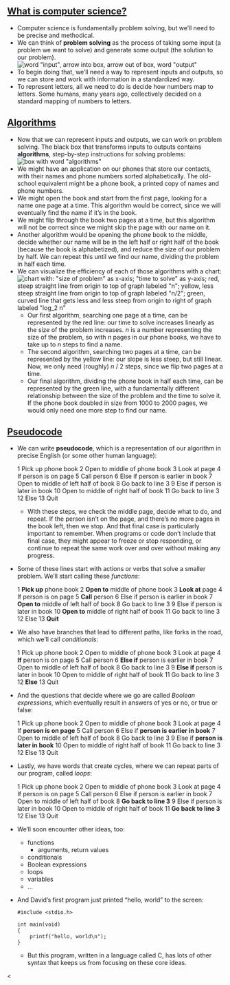 ## [What is computer science?](https://cs50.harvard.edu/x/2022/notes/0/#what-is-computer-science)

-   Computer science is fundamentally problem solving, but we’ll need to be precise and methodical.
-   We can think of **problem solving** as the process of taking some input (a problem we want to solve) and generate some output (the solution to our problem).  
    ![word "input", arrow into box, arrow out of box, word "output"](https://cs50.harvard.edu/x/2022/notes/0/input_output.png)
-   To begin doing that, we’ll need a way to represent inputs and outputs, so we can store and work with information in a standardized way.
-   To represent letters, all we need to do is decide how numbers map to letters. Some humans, many years ago, collectively decided on a standard mapping of numbers to letters.

## [Algorithms](https://cs50.harvard.edu/x/2022/notes/0/#algorithms)

-   Now that we can represent inputs and outputs, we can work on problem solving. The black box that transforms inputs to outputs contains **algorithms**, step-by-step instructions for solving problems:  
    ![box with word "algorithms"](https://cs50.harvard.edu/x/2022/notes/0/algorithms.png)
-   We might have an application on our phones that store our contacts, with their names and phone numbers sorted alphabetically. The old-school equivalent might be a phone book, a printed copy of names and phone numbers.
-   We might open the book and start from the first page, looking for a name one page at a time. This algorithm would be correct, since we will eventually find the name if it’s in the book.
-   We might flip through the book two pages at a time, but this algorithm will not be correct since we might skip the page with our name on it.
-   Another algorithm would be opening the phone book to the middle, decide whether our name will be in the left half or right half of the book (because the book is alphabetized), and reduce the size of our problem by half. We can repeat this until we find our name, dividing the problem in half each time.
-   We can visualize the efficiency of each of those algorithms with a chart:  
    ![chart with: "size of problem" as x-axis; "time to solve" as y-axis; red, steep straight line from origin to top of graph labeled "n"; yellow, less steep straight line from origin to top of graph labeled "n/2"; green, curved line that gets less and less steep from origin to right of graph labeled "log_2  n"](https://cs50.harvard.edu/x/2022/notes/0/time_to_solve.png)
    -   Our first algorithm, searching one page at a time, can be represented by the red line: our time to solve increases linearly as the size of the problem increases. _n_ is a number representing the size of the problem, so with _n_ pages in our phone books, we have to take up to _n_ steps to find a name.
    -   The second algorithm, searching two pages at a time, can be represented by the yellow line: our slope is less steep, but still linear. Now, we only need (roughly) _n_ / 2 steps, since we flip two pages at a time.
    -   Our final algorithm, dividing the phone book in half each time, can be represented by the green line, with a fundamentally different relationship between the size of the problem and the time to solve it. If the phone book doubled in size from 1000 to 2000 pages, we would only need one more step to find our name.

## [Pseudocode](https://cs50.harvard.edu/x/2022/notes/0/#pseudocode)

-   We can write **pseudocode**, which is a representation of our algorithm in precise English (or some other human language):
    
    1  Pick up phone book
    2  Open to middle of phone book
    3  Look at page
    4  If person is on page
    5      Call person
    6  Else if person is earlier in book
    7      Open to middle of left half of book
    8      Go back to line 3
    9  Else if person is later in book
    10     Open to middle of right half of book
    11     Go back to line 3
    12 Else
    13     Quit
    
    -   With these steps, we check the middle page, decide what to do, and repeat. If the person isn’t on the page, and there’s no more pages in the book left, then we stop. And that final case is particularly important to remember. When programs or code don’t include that final case, they might appear to freeze or stop responding, or continue to repeat the same work over and over without making any progress.
-   Some of these lines start with actions or verbs that solve a smaller problem. We’ll start calling these _functions_:
    
    1  **Pick up** phone book
    2  **Open to** middle of phone book
    3  **Look at** page
    4  If person is on page
    5      **Call** person
    6  Else if person is earlier in book
    7      **Open to** middle of left half of book
    8      Go back to line 3
    9  Else if person is later in book
    10     **Open to** middle of right half of book
    11     Go back to line 3
    12 Else
    13     **Quit**
    
-   We also have branches that lead to different paths, like forks in the road, which we’ll call _conditionals_:
    
    1  Pick up phone book
    2  Open to middle of phone book
    3  Look at page
    4  **If** person is on page
    5      Call person
    6  **Else if** person is earlier in book
    7      Open to middle of left half of book
    8      Go back to line 3
    9  **Else if** person is later in book
    10     Open to middle of right half of book
    11     Go back to line 3
    12 **Else**
    13     Quit
    
-   And the questions that decide where we go are called _Boolean expressions_, which eventually result in answers of yes or no, or true or false:
    
    1  Pick up phone book
    2  Open to middle of phone book
    3  Look at page
    4  If **person is on page**
    5      Call person
    6  Else if **person is earlier in book**
    7      Open to middle of left half of book
    8      Go back to line 3
    9  Else if **person is later in book**
    10     Open to middle of right half of book
    11     Go back to line 3
    12 Else
    13     Quit
    
-   Lastly, we have words that create cycles, where we can repeat parts of our program, called _loops_:
    
    1  Pick up phone book
    2  Open to middle of phone book
    3  Look at page
    4  If person is on page
    5      Call person
    6  Else if person is earlier in book
    7      Open to middle of left half of book
    8      **Go back to line 3**
    9  Else if person is later in book
    10     Open to middle of right half of book
    11     **Go back to line 3**
    12 Else
    13     Quit
    
-   We’ll soon encounter other ideas, too:
    -   functions
        -   arguments, return values
    -   conditionals
    -   Boolean expressions
    -   loops
    -   variables
    -   …
-   And David’s first program just printed “hello, world” to the screen:
    
    ```
    #include <stdio.h>
    
    int main(void)
    {
        printf("hello, world\n");
    }
    ```
    
    -   But this program, written in a language called C, has lots of other syntax that keeps us from focusing on these core ideas.

<
>